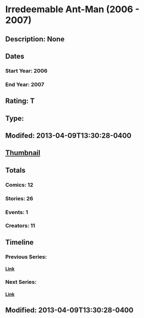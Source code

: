# Irredeemable Ant-Man (2006 - 2007)
## Description: None
## Dates
### Start Year: 2006
### End Year: 2007
## Rating: T
## Type: 
## Modifed: 2013-04-09T13:30:28-0400
## [Thumbnail](http://i.annihil.us/u/prod/marvel/i/mg/4/60/51644fb96399e.jpg)
## Totals
### Comics: 12
### Stories: 26
### Events: 1
### Creators: 11
## Timeline
### Previous Series: 
#### [Link]()
### Next Series: 
#### [Link]()
## Modified: 2013-04-09T13:30:28-0400